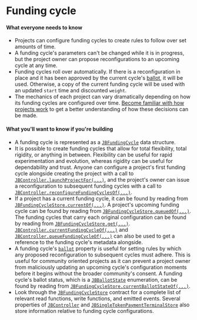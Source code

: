 # Funding cycle

#### What everyone needs to know

* Projects can configure funding cycles to create rules to follow over set amounts of time.
* A funding cycle's parameters can't be changed while it is in progress, but the project owner can propose reconfigurations to an upcoming cycle at any time.
* Funding cycles roll over automatically. If there is a reconfiguration in place and it has been approved by the current cycle's [ballot](ballot.md), it will be used. Otherwise, a copy of the current funding cycle will be used with an updated `start` time and discounted `weight`.
* The mechanics of each project can vary dramatically depending on how its funding cycles are configured over time. [Become familiar with how projects work](project.md) to get a better understanding of how these decisions can be made.

#### What you'll want to know if you're building

* A funding cycle is represented as a [`JBFundingCycle`](/protocol/api/data-structures/jbfundingcycle.md) data structure.
* It is possible to create funding cycles that allow for total flexibility, total rigidity, or anything in between. Flexibility can be useful for rapid experimentation and evolution, whereas rigidity can be useful for dependability and trust. Anyone can configure a project's first funding cycle alongside creating the project with a call to [`JBController.launchProjectFor(...)`](/protocol/api/contracts/or-controllers/jbcontroller/write/launchprojectfor.md), and the project's owner can issue a reconfiguration to subsequent funding cycles with a call to [`JBController.reconfigureFundingCyclesOf(...)`](/protocol/api/contracts/or-controllers/jbcontroller/write/reconfigurefundingcyclesof.md).
* If a project has a current funding cycle, it can be found by reading from [`JBFundingCycleStore.currentOf(...)`](/protocol/api/contracts/jbfundingcyclestore/read/currentof.md). A project's upcoming funding cycle can be found by reading from [`JBFundingCycleStore.queuedOf(...)`](/protocol/api/contracts/jbfundingcyclestore/read/queuedof.md). The funding cycles that carry each original configuration can be found by reading from [`JBFundingCycleStore.get(...)`](/protocol/api/contracts/jbfundingcyclestore/read/get.md). [`JBController.currentFundingCycleOf(...)`](/protocol/api/contracts/or-controllers/jbcontroller/read/currentfundingcycleof.md) and [`JBController.queueFundingCycleOf(...)`](/protocol/api/contracts/or-controllers/jbcontroller/read/queuedfundingcycleof.md) can also be used to get a reference to the funding cycle's metadata alongside.
* A funding cycle's [`ballot`](ballot.md) property is useful for setting rules by which any proposed reconfiguration to subsequent cycles must adhere. This is useful for community oriented projects as it can prevent a project owner from maliciously updating an upcoming cycle's configuration moments before it begins without the broader community's consent. A funding cycle's ballot status, which is a [`JBBallotState`](/protocol/api/enums/jbballotstate.md) enumeration, can be found by reading from [`JBFundingCycleStore.currentBallotStateOf(...)`](/protocol/api/contracts/jbfundingcyclestore/read/currentballotstateof.md).
* Look through the [`JBFundingCycleStore`](/protocol/api/contracts/jbfundingcyclestore/README.md) contract for a complete list of relevant read functions, write functions, and emitted events. Several properties of [`JBController`](/protocol/api/contracts/or-controllers/jbcontroller/README.md) and [`JBSingleTokenPaymentTerminalStore`](/protocol/api/contracts/jbsingletokenpaymentterminalstore/README.md) also store information relative to funding cycle configurations.
